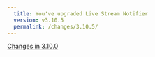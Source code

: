 ```yaml
---
  title: You've upgraded Live Stream Notifier
  version: v3.10.5
  permalink: /changes/3.10.5/
---
```


[Changes in 3.10.0](https://streamnotifier.ch/changes/3.10.0/)
